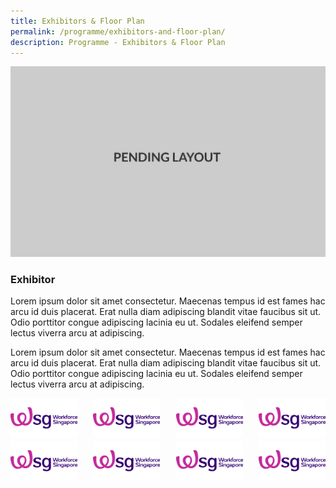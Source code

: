 ```yaml
---
title: Exhibitors & Floor Plan
permalink: /programme/exhibitors-and-floor-plan/
description: Programme - Exhibitors & Floor Plan
---
```

![pending](/images/pending_layout.png)

### **Exhibitor**

Lorem ipsum dolor sit amet consectetur. Maecenas tempus id est fames hac arcu id duis placerat. Erat nulla diam adipiscing blandit vitae faucibus sit ut. Odio porttitor congue adipiscing lacinia eu ut. Sodales eleifend semper lectus viverra arcu at adipiscing.

Lorem ipsum dolor sit amet consectetur. Maecenas tempus id est fames hac arcu id duis placerat. Erat nulla diam adipiscing blandit vitae faucibus sit ut. Odio porttitor congue adipiscing lacinia eu ut. Sodales eleifend semper lectus viverra arcu at adipiscing.

<div style="width: inherit;display: grid;gap:5%;grid-template-columns: auto auto auto auto;">
		<img src="/images/workforce_singapore.png">
		<img src="/images/workforce_singapore.png">
		<img src="/images/workforce_singapore.png">
		<img src="/images/workforce_singapore.png">
		<img src="/images/workforce_singapore.png">
		<img src="/images/workforce_singapore.png">
		<img src="/images/workforce_singapore.png">
		<img src="/images/workforce_singapore.png">
</div>

<style>#main-content .bp-section.bp-section-pagetitle {backgeound-color: #CB6F31 !important;}</style>